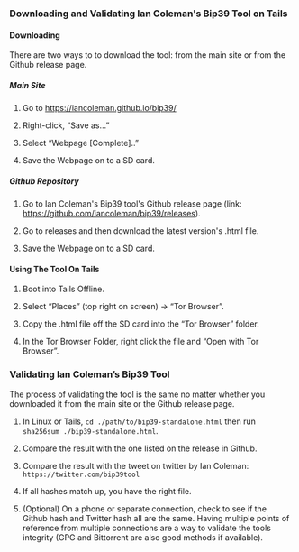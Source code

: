 ### Downloading and Validating Ian Coleman's Bip39 Tool on Tails

#### Downloading

There are two ways to to download the tool: from the main site or from the Github release page.

##### Main Site
1. Go to https://iancoleman.github.io/bip39/

2. Right-click, “Save as…”

3. Select “Webpage [Complete]..”

4. Save the Webpage on to a SD card.

##### Github Repository
1. Go to Ian Coleman's Bip39 tool's Github release page (link: https://github.com/iancoleman/bip39/releases).

2. Go to releases and then download the latest version's .html file.

3. Save the Webpage on to a SD card.

#### Using The Tool On Tails

1. Boot into Tails Offline.

2. Select “Places” (top right on screen) → “Tor Browser”.

3. Copy the .html file off the SD card into the “Tor 
Browser” folder.

4. In the Tor Browser Folder, right click the file and “Open with Tor Browser”.

### Validating Ian Coleman’s Bip39 Tool

The process of validating the tool is the same no matter whether you downloaded it from the main site or the Github release page. 

1. In Linux or Tails, `cd ./path/to/bip39-standalone.html` then run `sha256sum ./bip39-standalone.html`.

4. Compare the result with the one listed on the release in Github.

5. Compare the result with the tweet on twitter by Ian Coleman: `https://twitter.com/bip39tool`

6. If all hashes match up, you have the right file.

7. (Optional) On a phone or separate connection, check to see if the Github hash and Twitter hash all are the same. Having multiple points of reference from multiple connections are a way to validate the tools integrity (GPG and Bittorrent are also good methods if available).